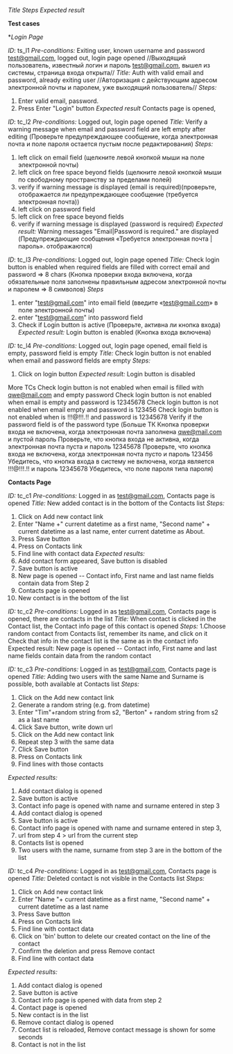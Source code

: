 *Title*
*Steps*
*Expected result*

**Test cases**

**Login Page*

*ID*: ts_l1
*Pre-conditions:* Exiting user, known 
username and password test@gmail.com, 
logged out, login page opened 
//Выходящий пользователь, известный
логин и пароль test@gmail.com,
вышел из системы, страница входа открыта//
*Title:* Auth with valid email and password, 
already exiting user //Авторизация с действующим
адресом электронной почты и паролем,
уже выходящий пользователь//
*Steps:*
1. Enter valid email, password.
2. Press Enter "Login" button
*Expected result* Contacts page is opened,

*ID*: tc_l2 
*Pre-conditions:* Logged out, login page opened 
*Title:* Verify a warning message when email and 
password field are left empty after editing
(Проверьте предупреждающее сообщение, когда электронная почта и
поле пароля остается пустым после редактирования)
*Steps:*
1. left click on email field (щелкните левой кнопкой мыши на поле электронной почты)
2. left click on free space beyond fields (щелкните левой кнопкой мыши по свободному пространству за пределами полей)
3. verify if warning message is displayed (email is required)(проверьте, отображается ли предупреждающее сообщение (требуется электронная почта))
4. left click on password field
5. left click on free space beyond fields
6. verify if warning message is displayed (password is required)
*Expected result:* Warning messages "Email|Password is required." 
are displayed (Предупреждающие сообщения «Требуется электронная почта | пароль».
   отображаются)

*ID*: tc_l3 
*Pre-conditions:* Logged out, login page opened 
*Title:* Check login button is enabled when required fields 
are filled with correct email and password => 8 chars (Кнопка проверки входа включена, когда обязательные поля
заполнены правильным адресом электронной почты и паролем => 8 символов)
*Steps* 
1. enter "test@gmail.com" into email field (введите «test@gmail.com» в поле электронной почты)
2. enter "test@gmail.com" into password field 
3. Check if Login button is active (Проверьте, активна ли кнопка входа) 
*Expected result:* Login button is enabled  (Кнопка входа включена)

*ID:* tc_l4 
*Pre-conditions:* Logged out, login page opened, email field is empty,
password field is empty 
*Title:* Check login button is not enabled when email and password 
fields are empty 
*Steps:* 
1. Click on login button 
*Expected result:* Login button is disabled

More TCs 
Check login button is not enabled when email is filled with qwe@mail.com
and empty password 
Check login button is not enabled when email is empty 
and password is 12345678 
Check login button is not enabled when email 
empty and password is 123456 
Check login button is not enabled when 
is !!!@!!!.!! and password is 12345678 
Verify if the password field is
of the password type 
(Больше ТК
Кнопка проверки входа не включена, когда электронная почта заполнена 
qwe@mail.com
и пустой пароль 
Проверьте, что кнопка входа не активна, когда электронная почта пуста
и пароль 12345678 
Проверьте, что кнопка входа не включена, когда электронная почта
пусто и пароль 123456 
Убедитесь, что кнопка входа в систему не включена, когда
является !!!@!!!.!! и пароль 12345678 
Убедитесь, что поле пароля типа пароля)

**Contacts Page**

*ID:* tc_c1
*Pre-conditions:* Logged in as test@gmail.com, Contacts page is opened 
*Title:* New added contact is in the bottom of the Contacts list 
*Steps:*
1. Click on Add new contact link
2. Enter "Name +" current datetime as a first name, "Second name" + current
datetime as a last name, enter current datetime as About.
3. Press Save button
4. Press on Contacts link
5. Find line with contact data
*Expected results:*
1. Add contact form appeared, Save button is disabled
2. Save button is active
3. New page is opened -- Contact info, First name and last name fields 
contain data from Step 2
4. Contacts page is opened
5. New contact is in the bottom of the list

*ID:* tc_c2 
*Pre-conditions:* Logged in as test@gmail.com, Contacts page is opened,
there are contacts in the list 
*Title:* When contact is clicked in the
Contact list, the Contact info page of this contact is opened 
*Steps:*
1.Choose random contact from Contacts list, remember its name, and click on it
Check that info in the contact list is the same as in the contact info Expected result:
New page is opened -- Contact info, First name and last name fields contain data from the random contact

*ID:* tc_c3 
*Pre-conditions:* Logged in as test@gmail.com, Contacts page is opened 
*Title:* Adding two users with the same Name and Surname is possible, both 
available at Contacts list 
*Steps:*
1. Click on the Add new contact link
2. Generate a random string (e.g. from datetime)
3. Enter "Tim"+random string from s2, "Berton" + random string from s2 as a last name
4. Click Save button, write down url
5. Click on the Add new contact link
6. Repeat step 3 with the same data
7. Click Save button
8. Press on Contacts link
9. Find lines with those contacts 

*Expected results:*
1. Add contact dialog is opened
3. Save button is active
4. Contact info page is opened with name and surname entered in step 3
5. Add contact dialog is opened
6. Save button is active
7. Contact info page is opened with name and surname entered in step 3,
8. url from step 4 > url from the current step
8.  Contacts list is opened
9. Two users with the name, surname from step 3 are in the bottom of the list

*ID:* tc_c4 
*Pre-conditions:* Logged in as test@gmail.com, Contacts page is opened
*Title:* Deleted contact is not visible in the Contacts list 
*Steps:*
1. Click on Add new contact link
2. Enter "Name "+ current datetime as a first name, "Second name" + current datetime as a last name
3. Press Save button
4. Press on Contacts link
5. Find line with contact data
6. Click on 'bin' button to delete our created contact on the line of the contact
7. Confirm the deletion and press Remove contact
8. Find line with contact data 

*Expected results:*
1. Add contact dialog is opened
2. Save button is active
3. Contact info page is opened with data from step 2
4. Contact page is opened
5. New contact is in the list
6. Remove contact dialog is opened
7. Contact list is reloaded, Remove contact message is shown for some seconds
8. Contact is not in the list